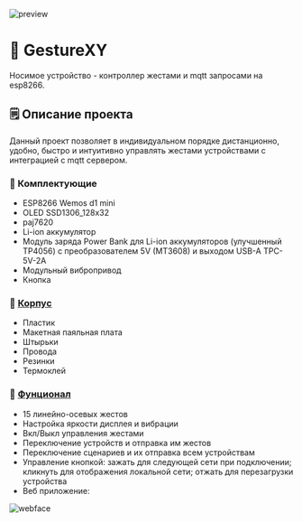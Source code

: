 ![preview](https://github.com/user-attachments/assets/b0beff92-4d65-4c91-98f8-278185b91c6d)

# 🤟 GestureXY
Носимое устройство - контроллер жестами и mqtt запросами на esp8266.

## 🗒 Описание проекта
Данный проект позволяет в индивидуальном порядке дистанционно, удобно, быстро и интуитивно управлять жестами устройствами с интеграцией с mqtt сервером.

### 📑 Комплектующие
* ESP8266 Wemos d1 mini
* OLED SSD1306_128x32
* paj7620
* Li-ion аккумулятор
* Модуль заряда Power Bank для Li-ion аккумуляторов (улучшенный TP4056) c преобразователем 5V (MT3608) и выходом USB-A TPC-5V-2A
* Модульный вибропривод
* Кнопка
### 📑 [Корпус](https://github.com/MagmaXY/GestureXY/tree/main/3d%20%20models)
* Пластик
* Макетная паяльная плата
* Штырьки
* Провода
* Резинки
* Термоклей
### 📑 [Фунционал](https://github.com/MagmaXY/GestureXY/tree/main/firmware)
* 15 линейно-осевых жестов
* Настройка яркости дисплея и вибрации
* Вкл/Выкл управления жестами
* Переключение устройств и отправка им жестов
* Переключение сценариев и их отправка всем устройствам
* Управление кнопкой: зажать для следующей сети при подключении; кликнуть для отображения локальной сети; отжать для перезагрузки устройства
* Веб приложение:

![webface](https://github.com/user-attachments/assets/f8ae2ce2-1946-45fa-9480-74e9c1cea22d)
